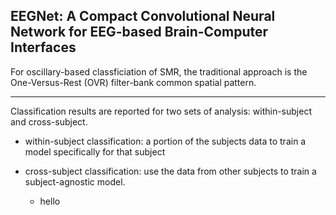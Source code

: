 ## EEGNet: A Compact Convolutional Neural Network for EEG-based Brain-Computer Interfaces

For oscillary-based classficiation of SMR, the traditional approach is the One-Versus-Rest (OVR) filter-bank common spatial pattern. 

---

Classification results are reported for two sets of analysis: within-subject and cross-subject. 

- within-subject classification: a portion of the subjects data to train a model specifically for that subject

- cross-subject classification: use the data from other subjects to train a subject-agnostic model. 
  
  - hello 
